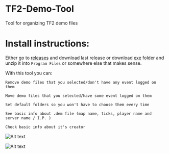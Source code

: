 # TF2-Demo-Tool
Tool for organizing TF2 demo files

# Install instructions:

Either go to [releases](https://github.com/stepanex/TF2-Demo-Tool/releases) and download last release
or 
download [exe](https://github.com/stepanex/TF2-Demo-Tool/tree/master/exe) folder
and unzip it into `Program Files` or somewhere else that makes sense.
    

With this tool you can:

    Remove demo files that you selected/don't have any event logged on them
    
    Move demo files that you selected/have some event logged on them
    
    Set default folders so you won't have to choose them every time
    
    See basic info about .dem file (map name, ticks, player name and server name / I.P. )
    
    Check basic info about it's creator


![Alt text](http://i.imgur.com/X9Q0uHw.png "")

![Alt text](http://i.imgur.com/VRviZZl.png "")
